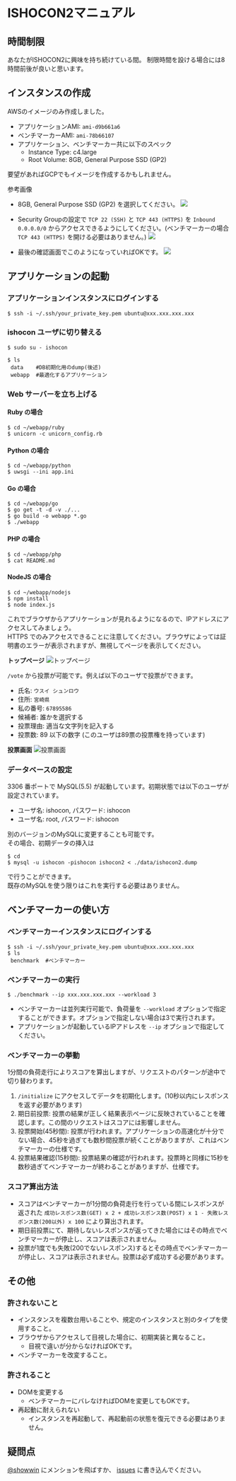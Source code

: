 # ISHOCON2マニュアル
## 時間制限
あなたがISHOCON2に興味を持ち続けている間。
制限時間を設ける場合には8時間前後が良いと思います。

## インスタンスの作成
AWSのイメージのみ作成しました。
* アプリケーションAMI: `ami-d9b661a6`
* ベンチマーカーAMI: `ami-78b66107`
* アプリケーション、ベンチマーカー共に以下のスペック
  * Instance Type: c4.large
  * Root Volume: 8GB, General Purpose SSD (GP2)

要望があればGCPでもイメージを作成するかもしれません。

参考画像  
* 8GB, General Purpose SSD (GP2) を選択してください。
![](https://raw.githubusercontent.com/showwin/ISHOCON2/master/doc/images/instance1.png)

* Security Groupの設定で `TCP 22 (SSH)` と `TCP 443 (HTTPS)` を `Inbound 0.0.0.0/0` からアクセスできるようにしてください。(ベンチマーカーの場合 `TCP 443 (HTTPS)` を開ける必要はありません。)
![](https://raw.githubusercontent.com/showwin/ISHOCON2/master/doc/images/instance2.png)

* 最後の確認画面でこのようになっていればOKです。
![](https://raw.githubusercontent.com/showwin/ISHOCON2/master/doc/images/instance3.png)

## アプリケーションの起動
### アプリケーションインスタンスにログインする

```
$ ssh -i ~/.ssh/your_private_key.pem ubuntu@xxx.xxx.xxx.xxx
```

### ishocon ユーザに切り替える
```
$ sudo su - ishocon
```

```
$ ls
 data    #DB初期化用のdump(後述)
 webapp  #最適化するアプリケーション
```

### Web サーバーを立ち上げる

#### Ruby の場合

```
$ cd ~/webapp/ruby
$ unicorn -c unicorn_config.rb
```

#### Python の場合

```
$ cd ~/webapp/python
$ uwsgi --ini app.ini
```

#### Go の場合

```
$ cd ~/webapp/go
$ go get -t -d -v ./...
$ go build -o webapp *.go
$ ./webapp
```

#### PHP の場合

```
$ cd ~/webapp/php
$ cat README.md
```

#### NodeJS の場合

```
$ cd ~/webapp/nodejs
$ npm install
$ node index.js
```

これでブラウザからアプリケーションが見れるようになるので、IPアドレスにアクセスしてみましょう。  
HTTPS でのみアクセスできることに注意してください。ブラウザによっては証明書のエラーが表示されますが、無視してページを表示してください。

**トップページ**
![トップページ](https://raw.githubusercontent.com/showwin/ISHOCON2/master/doc/images/top.png)

`/vote` から投票が可能です。例えば以下のユーザで投票ができます。
* 氏名: `ウスイ シュンロウ`
* 住所: `宮崎県`
* 私の番号: `67895586`
* 候補者: 誰かを選択する
* 投票理由: 適当な文字列を記入する
* 投票数: 89 以下の数字 (このユーザは89票の投票権を持っています)

**投票画面**
![投票画面](https://raw.githubusercontent.com/showwin/ISHOCON2/master/doc/images/vote.png)


### データベースの設定
3306 番ポートで MySQL(5.5) が起動しています。初期状態では以下のユーザが設定されています。
* ユーザ名: ishocon, パスワード: ishocon
* ユーザ名: root, パスワード: ishocon

別のバージョンのMySQLに変更することも可能です。  
その場合、初期データの挿入は
```
$ cd
$ mysql -u ishocon -pishocon ishocon2 < ./data/ishocon2.dump
```
で行うことができます。  
既存のMySQLを使う限りはこれを実行する必要はありません。

## ベンチマーカーの使い方
### ベンチマーカーインスタンスにログインする

```
$ ssh -i ~/.ssh/your_private_key.pem ubuntu@xxx.xxx.xxx.xxx
$ ls
 benchmark  #ベンチマーカー
```

### ベンチマーカーの実行
```
$ ./benchmark --ip xxx.xxx.xxx.xxx --workload 3
```
* ベンチマーカーは並列実行可能で、負荷量を `--workload` オプションで指定することができます。オプションで指定しない場合は3で実行されます。
* アプリケーションが起動しているIPアドレスを `--ip` オプションで指定してください。

### ベンチマーカーの挙動
1分間の負荷走行によりスコアを算出しますが、リクエストのパターンが途中で切り替わります。

1. `/initialize` にアクセスしてデータを初期化します。(10秒以内にレスポンスを返す必要があります)
1. 期日前投票: 投票の結果が正しく結果表示ページに反映されていることを確認します。この間のリクエストはスコアには影響しません。
1. 投票開始(45秒間): 投票が行われます。アプリケーションの高速化が十分でない場合、45秒を過ぎても数秒間投票が続くことがありますが、これはベンチマーカーの仕様です。
1. 投票結果確認(15秒間): 投票結果の確認が行われます。投票時と同様に15秒を数秒過ぎてベンチマーカーが終わることがありますが、仕様です。

### スコア算出方法
* スコアはベンチマーカーが1分間の負荷走行を行っている間にレスポンスが返された `成功レスポンス数(GET) x 2 + 成功レスポンス数(POST) x 1 - 失敗レスポンス数(200以外) x 100` により算出されます。
* 期日前投票にて、期待しないレスポンスが返ってきた場合にはその時点でベンチマーカーが停止し、スコアは表示されません。
* 投票が1度でも失敗(200でないレスポンス)するとその時点でベンチマーカーが停止し、スコアは表示されません。投票は必ず成功する必要があります。


## その他
### 許されないこと
* インスタンスを複数台用いることや、規定のインスタンスと別のタイプを使用すること。
* ブラウザからアクセスして目視した場合に、初期実装と異なること。
  * 目視で違いが分からなければOKです。
* ベンチマーカーを改変すること。

### 許されること
* DOMを変更する
  * ベンチマーカーにバレなければDOMを変更してもOKです。
* 再起動に耐えられない
  * インスタンスを再起動して、再起動前の状態を復元できる必要はありません。

## 疑問点
[@showwin](https://twitter.com/showwin) にメンションを飛ばすか、 [issues](https://github.com/showwin/ISHOCON2/issues) に書き込んでください。
